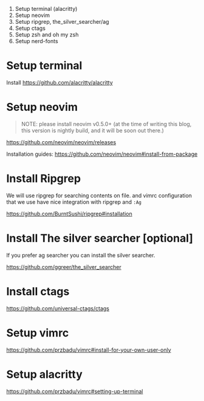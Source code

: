1. Setup terminal (alacritty)
2. Setup neovim
3. Setup ripgrep, the_silver_searcher/ag
4. Setup ctags
5. Setup zsh and oh my zsh
6. Setup nerd-fonts

# Setup terminal

Install https://github.com/alacritty/alacritty

# Setup neovim

> NOTE: please install neovim v0.5.0+ (at the time of writing this blog, this version is 
nightly build, and it will be soon out there.)

https://github.com/neovim/neovim/releases

Installation guides: https://github.com/neovim/neovim#install-from-package

# Install Ripgrep

We will use ripgrep for searching contents on file. and vimrc configuration that
we use have nice integration with ripgrep and `:Ag`

https://github.com/BurntSushi/ripgrep#installation

# Install The silver searcher [optional]

If you prefer ag searcher you can install the silver searcher.

https://github.com/ggreer/the_silver_searcher

# Install ctags

https://github.com/universal-ctags/ctags

# Setup vimrc

https://github.com/przbadu/vimrc#install-for-your-own-user-only

# Setup alacritty

https://github.com/przbadu/vimrc#setting-up-terminal

